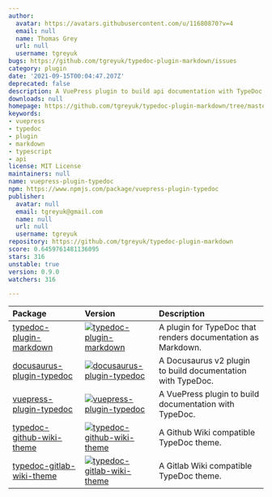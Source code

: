 ```yaml
---
author:
  avatar: https://avatars.githubusercontent.com/u/11680870?v=4
  email: null
  name: Thomas Grey
  url: null
  username: tgreyuk
bugs: https://github.com/tgreyuk/typedoc-plugin-markdown/issues
category: plugin
date: '2021-09-15T00:04:47.207Z'
deprecated: false
description: A VuePress plugin to build api documentation with TypeDoc.
downloads: null
homepage: https://github.com/tgreyuk/typedoc-plugin-markdown/tree/master/packages/vuepress-plugin-typedoc
keywords:
- vuepress
- typedoc
- plugin
- markdown
- typescript
- api
license: MIT License
maintainers: null
name: vuepress-plugin-typedoc
npm: https://www.npmjs.com/package/vuepress-plugin-typedoc
publisher:
  avatar: null
  email: tgreyuk@gmail.com
  name: null
  url: null
  username: tgreyuk
repository: https://github.com/tgreyuk/typedoc-plugin-markdown
score: 0.6459761481136095
stars: 316
unstable: true
version: 0.9.0
watchers: 316

---
```


| Package                                                           | Version                                                                                                                                             | Description                                                  |
| :---------------------------------------------------------------- | :-------------------------------------------------------------------------------------------------------------------------------------------------- | :----------------------------------------------------------- |
| [typedoc-plugin-markdown](./packages/typedoc-plugin-markdown)     | [![typedoc-plugin-markdown](https://img.shields.io/npm/v/typedoc-plugin-markdown.svg)](https://www.npmjs.com/package/typedoc-plugin-markdown)       | A plugin for TypeDoc that renders documentation as Markdown. |
| [docusaurus-plugin-typedoc](./packages/docusaurus-plugin-typedoc) | [![docusaurus-plugin-typedoc](https://img.shields.io/npm/v/docusaurus-plugin-typedoc.svg)](https://www.npmjs.com/package/docusaurus-plugin-typedoc) | A Docusaurus v2 plugin to build documentation with TypeDoc.  |
| [vuepress-plugin-typedoc](./packages/vuepress-plugin-typedoc)     | [![vuepress-plugin-typedoc](https://img.shields.io/npm/v/vuepress-plugin-typedoc.svg)](https://www.npmjs.com/package/vuepress-plugin-typedoc)       | A VuePress plugin to build documentation with TypeDoc.       |
| [typedoc-github-wiki-theme](./packages/typedoc-github-wiki-theme) | [![typedoc-github-wiki-theme](https://img.shields.io/npm/v/typedoc-github-wiki-theme.svg)](https://www.npmjs.com/package/typedoc-github-wiki-theme) | A Github Wiki compatible TypeDoc theme.                      |
| [typedoc-gitlab-wiki-theme](./packages/typedoc-gitlab-wiki-theme) | [![typedoc-gitlab-wiki-theme](https://img.shields.io/npm/v/typedoc-gitlab-wiki-theme.svg)](https://www.npmjs.com/package/typedoc-gitlab-wiki-theme) | A Gitlab Wiki compatible TypeDoc theme.                      |
